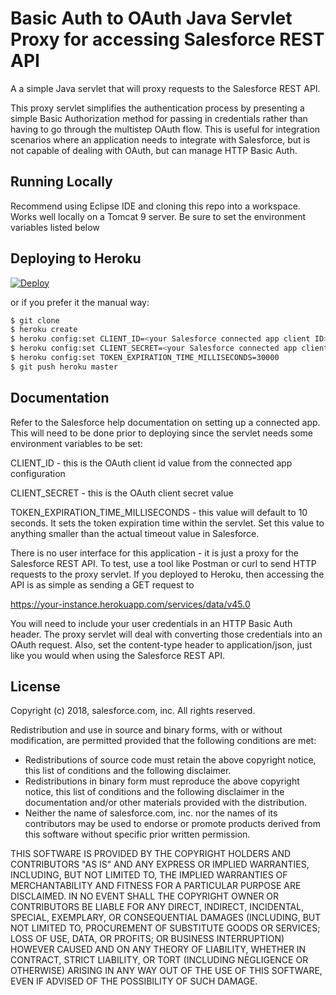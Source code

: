 # Basic Auth to OAuth Java Servlet Proxy for accessing Salesforce REST API

A a simple Java servlet that will proxy requests to the Salesforce REST API.

This proxy servlet simplifies the authentication process by presenting a simple Basic Authorization method
for passing in credentials rather than having to go through the multistep OAuth flow. This is useful for
integration scenarios where an application needs to integrate with Salesforce, but is not capable of dealing
with OAuth, but can manage HTTP Basic Auth.

## Running Locally

Recommend using Eclipse IDE and cloning this repo into a workspace. Works well locally on a Tomcat 9 server.
Be sure to set the environment variables listed below

## Deploying to Heroku

[![Deploy](https://www.herokucdn.com/deploy/button.svg)](https://heroku.com/deploy)

or if you prefer it the manual way:

```sh
$ git clone 
$ heroku create
$ heroku config:set CLIENT_ID=<your Salesforce connected app client ID>
$ heroku config:set CLIENT_SECRET=<your Salesforce connected app client secret>
$ heroku config:set TOKEN_EXPIRATION_TIME_MILLISECONDS=30000
$ git push heroku master
```

## Documentation

Refer to the Salesforce help documentation on setting up a connected app. This will need to be done prior to deploying since the servlet needs some
environment variables to be set:

CLIENT_ID - this is the OAuth client id value from the connected app configuration

CLIENT_SECRET - this is the OAuth client secret value

TOKEN_EXPIRATION_TIME_MILLISECONDS - this value will default to 10 seconds. It sets the token expiration time within the servlet. Set this value to anything smaller than
the actual timeout value in Salesforce.

There is no user interface for this application - it is just a proxy for the Salesforce REST API. To test, use a tool like Postman or curl to send
HTTP requests to the proxy servlet.  If you deployed to Heroku, then accessing the API is as simple as sending a GET request to

https://your-instance.herokuapp.com/services/data/v45.0

You will need to include your user credentials in an HTTP Basic Auth header. The proxy servlet will deal with converting those credentials into an OAuth request.
Also, set the content-type header to application/json, just like you would when using the Salesforce REST API.




## License
Copyright (c) 2018, salesforce.com, inc. All rights reserved.

Redistribution and use in source and binary forms, with or without modification, are permitted provided that the following conditions are met:

- Redistributions of source code must retain the above copyright notice, this list of conditions and the following disclaimer.
- Redistributions in binary form must reproduce the above copyright notice, this list of conditions and the following disclaimer in the documentation and/or other materials provided with the distribution.
- Neither the name of salesforce.com, inc. nor the names of its contributors may be used to endorse or promote products derived from this software without specific prior written permission.

THIS SOFTWARE IS PROVIDED BY THE COPYRIGHT HOLDERS AND CONTRIBUTORS "AS IS" AND ANY EXPRESS OR IMPLIED WARRANTIES, INCLUDING, BUT NOT LIMITED TO, THE IMPLIED WARRANTIES OF MERCHANTABILITY AND FITNESS FOR A PARTICULAR PURPOSE ARE DISCLAIMED. IN NO EVENT SHALL THE COPYRIGHT OWNER OR CONTRIBUTORS BE LIABLE FOR ANY DIRECT, INDIRECT, INCIDENTAL, SPECIAL, EXEMPLARY, OR CONSEQUENTIAL DAMAGES (INCLUDING, BUT NOT LIMITED TO, PROCUREMENT OF SUBSTITUTE GOODS OR SERVICES; LOSS OF USE, DATA, OR PROFITS; OR BUSINESS INTERRUPTION) HOWEVER CAUSED AND ON ANY THEORY OF LIABILITY, WHETHER IN CONTRACT, STRICT LIABILITY, OR TORT (INCLUDING NEGLIGENCE OR OTHERWISE) ARISING IN ANY WAY OUT OF THE USE OF THIS SOFTWARE, EVEN IF ADVISED OF THE POSSIBILITY OF SUCH DAMAGE.